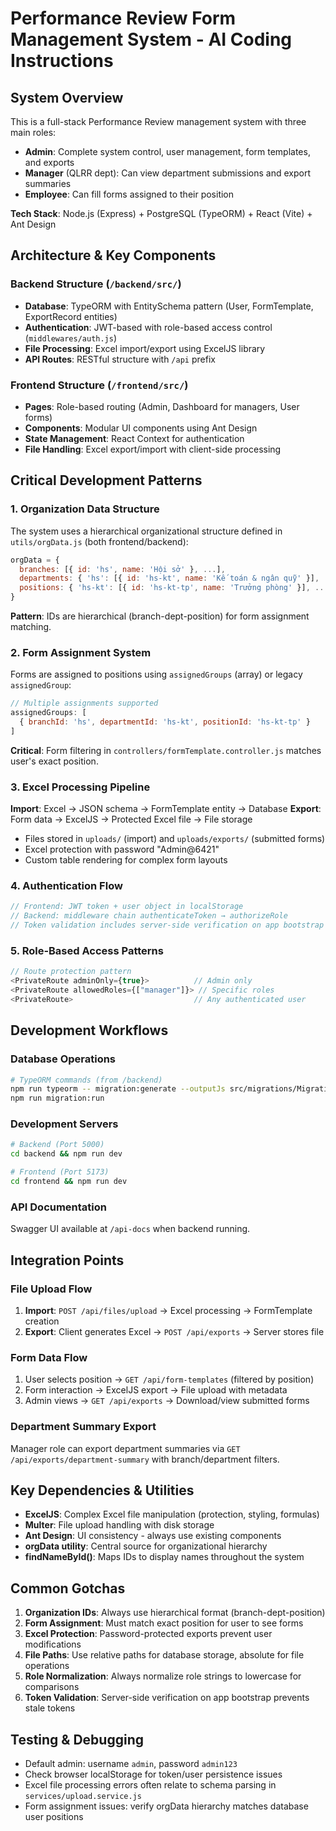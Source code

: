 # Performance Review Form Management System - AI Coding Instructions

## System Overview

This is a full-stack Performance Review management system with three main roles:
- **Admin**: Complete system control, user management, form templates, and exports
- **Manager** (QLRR dept): Can view department submissions and export summaries
- **Employee**: Can fill forms assigned to their position

**Tech Stack**: Node.js (Express) + PostgreSQL (TypeORM) + React (Vite) + Ant Design

## Architecture & Key Components

### Backend Structure (`/backend/src/`)
- **Database**: TypeORM with EntitySchema pattern (User, FormTemplate, ExportRecord entities)
- **Authentication**: JWT-based with role-based access control (`middlewares/auth.js`)
- **File Processing**: Excel import/export using ExcelJS library
- **API Routes**: RESTful structure with `/api` prefix

### Frontend Structure (`/frontend/src/`)
- **Pages**: Role-based routing (Admin, Dashboard for managers, User forms)
- **Components**: Modular UI components using Ant Design
- **State Management**: React Context for authentication
- **File Handling**: Excel export/import with client-side processing

## Critical Development Patterns

### 1. Organization Data Structure
The system uses a hierarchical organizational structure defined in `utils/orgData.js` (both frontend/backend):
```javascript
orgData = {
  branches: [{ id: 'hs', name: 'Hội sở' }, ...],
  departments: { 'hs': [{ id: 'hs-kt', name: 'Kế toán & ngân quỹ' }], ... },
  positions: { 'hs-kt': [{ id: 'hs-kt-tp', name: 'Trưởng phòng' }], ... }
}
```
**Pattern**: IDs are hierarchical (branch-dept-position) for form assignment matching.

### 2. Form Assignment System
Forms are assigned to positions using `assignedGroups` (array) or legacy `assignedGroup`:
```javascript
// Multiple assignments supported
assignedGroups: [
  { branchId: 'hs', departmentId: 'hs-kt', positionId: 'hs-kt-tp' }
]
```
**Critical**: Form filtering in `controllers/formTemplate.controller.js` matches user's exact position.

### 3. Excel Processing Pipeline
**Import**: Excel → JSON schema → FormTemplate entity → Database
**Export**: Form data → ExcelJS → Protected Excel file → File storage
- Files stored in `uploads/` (import) and `uploads/exports/` (submitted forms)
- Excel protection with password "Admin@6421"
- Custom table rendering for complex form layouts

### 4. Authentication Flow
```javascript
// Frontend: JWT token + user object in localStorage
// Backend: middleware chain authenticateToken → authorizeRole
// Token validation includes server-side verification on app bootstrap
```

### 5. Role-Based Access Patterns
```javascript
// Route protection pattern
<PrivateRoute adminOnly={true}>          // Admin only
<PrivateRoute allowedRoles={["manager"]}> // Specific roles  
<PrivateRoute>                           // Any authenticated user
```

## Development Workflows

### Database Operations
```bash
# TypeORM commands (from /backend)
npm run typeorm -- migration:generate --outputJs src/migrations/MigrationName
npm run migration:run
```

### Development Servers
```bash
# Backend (Port 5000)
cd backend && npm run dev

# Frontend (Port 5173) 
cd frontend && npm run dev
```

### API Documentation
Swagger UI available at `/api-docs` when backend running.

## Integration Points

### File Upload Flow
1. **Import**: `POST /api/files/upload` → Excel processing → FormTemplate creation
2. **Export**: Client generates Excel → `POST /api/exports` → Server stores file

### Form Data Flow
1. User selects position → `GET /api/form-templates` (filtered by position)
2. Form interaction → ExcelJS export → File upload with metadata
3. Admin views → `GET /api/exports` → Download/view submitted forms

### Department Summary Export
Manager role can export department summaries via `GET /api/exports/department-summary` with branch/department filters.

## Key Dependencies & Utilities

- **ExcelJS**: Complex Excel file manipulation (protection, styling, formulas)
- **Multer**: File upload handling with disk storage
- **Ant Design**: UI consistency - always use existing components
- **orgData utility**: Central source for organizational hierarchy
- **findNameById()**: Maps IDs to display names throughout the system

## Common Gotchas

1. **Organization IDs**: Always use hierarchical format (branch-dept-position)
2. **Form Assignment**: Must match exact position for user to see forms
3. **Excel Protection**: Password-protected exports prevent user modifications
4. **File Paths**: Use relative paths for database storage, absolute for file operations
5. **Role Normalization**: Always normalize role strings to lowercase for comparisons
6. **Token Validation**: Server-side verification on app bootstrap prevents stale tokens

## Testing & Debugging

- Default admin: username `admin`, password `admin123`
- Check browser localStorage for token/user persistence issues  
- Excel file processing errors often relate to schema parsing in `services/upload.service.js`
- Form assignment issues: verify orgData hierarchy matches database user positions